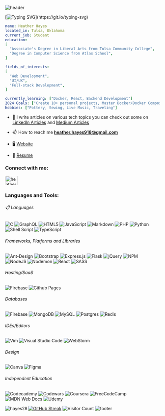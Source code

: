 ![header](https://capsule-render.vercel.app/api?type=waving&color=gradient&customColorList=0,1,2,3,4&fontColor=cdbad4&height=300&section=header&text=Welcome&fontSize=90&&animation=fadeIn)

[![Typing SVG](https://readme-typing-svg.demolab.com/?lines=Learn+More+About+Me...)](https://git.io/typing-svg)
```yaml
name: Heather Hayes
located_in: Tulsa, Oklahoma
current_job: Student
education:
[
  "Associate's Degree in Liberal Arts from Tulsa Community College",
  "Degree in Computer Science from Atlas School",
]

fields_of_interests:
[
  "Web Development",
  "UI/UX",
  "Full-stack Development",
]

currently_learning: ["Docker, React, Backend Development"]
2024 Goals: ["Create 10+ personal projects, Master Docker/Docker Compose"]
hobbies: ["Pottery, Sewing, Live Music, Traveling"]

```



- 📝 I write articles on various tech topics you can check out some on [LinkedIn Articles](https://www.linkedin.com/in/heatherhayes/recent-activity/articles/) and [Medium Articles](https://medium.com/@heather.hayes918/navigating-new-waters-a142cea9729e)

- 📫 How to reach me **heather.hayes918@gmail.com**

- 🖥️ [Website](https://hireheather918.com/)

- 📄 [Resume](https://www.canva.com/design/DAF0Gpl0J3k/kBgutYYb7okplmhCCOCJMQ/edit?utm_content=DAF0Gpl0J3k&utm_campaign=designshare&utm_medium=link2&utm_source=sharebutton)


<h3 align="left">Connect with me:</h3>
<p align="left">
<a href="https://linkedin.com/in/heatherhayes" target="blank"><img align="center" src="https://raw.githubusercontent.com/rahuldkjain/github-profile-readme-generator/master/src/images/icons/Social/linked-in-alt.svg" alt="heatherhayes918" height="30" width="40" /></a>
</p>

<h3 align="left">Languages and Tools:</h3>

  <h6>📋 Languages</h6>
  
![C](https://img.shields.io/badge/c-%2300599C.svg?style=for-the-badge&logo=c&logoColor=white) ![GraphQL](https://img.shields.io/badge/-GraphQL-E10098?style=for-the-badge&logo=graphql&logoColor=white) ![HTML5](https://img.shields.io/badge/html5-%23E34F26.svg?style=for-the-badge&logo=html5&logoColor=white) ![JavaScript](https://img.shields.io/badge/javascript-%23323330.svg?style=for-the-badge&logo=javascript&logoColor=%23F7DF1E) ![Markdown](https://img.shields.io/badge/markdown-%23000000.svg?style=for-the-badge&logo=markdown&logoColor=white) ![PHP](https://img.shields.io/badge/php-%23777BB4.svg?style=for-the-badge&logo=php&logoColor=white) ![Python](https://img.shields.io/badge/python-3670A0?style=for-the-badge&logo=python&logoColor=ffdd54) ![Shell Script](https://img.shields.io/badge/shell_script-%23121011.svg?style=for-the-badge&logo=gnu-bash&logoColor=white) ![TypeScript](https://img.shields.io/badge/typescript-%23007ACC.svg?style=for-the-badge&logo=typescript&logoColor=white) 


  <h6>Frameworks, Platforms and Libraries</h6>

![Ant-Design](https://img.shields.io/badge/-AntDesign-%230170FE?style=for-the-badge&logo=ant-design&logoColor=white) ![Bootstrap](https://img.shields.io/badge/bootstrap-%238511FA.svg?style=for-the-badge&logo=bootstrap&logoColor=white) ![Express.js](https://img.shields.io/badge/express.js-%23404d59.svg?style=for-the-badge&logo=express&logoColor=%2361DAFB) ![Flask](https://img.shields.io/badge/flask-%23000.svg?style=for-the-badge&logo=flask&logoColor=white) ![jQuery](https://img.shields.io/badge/jquery-%230769AD.svg?style=for-the-badge&logo=jquery&logoColor=white) ![NPM](https://img.shields.io/badge/NPM-%23CB3837.svg?style=for-the-badge&logo=npm&logoColor=white) ![NodeJS](https://img.shields.io/badge/node.js-6DA55F?style=for-the-badge&logo=node.js&logoColor=white) ![Nodemon](https://img.shields.io/badge/NODEMON-%23323330.svg?style=for-the-badge&logo=nodemon&logoColor=%BBDEAD) ![React](https://img.shields.io/badge/react-%2320232a.svg?style=for-the-badge&logo=react&logoColor=%2361DAFB) ![SASS](https://img.shields.io/badge/SASS-hotpink.svg?style=for-the-badge&logo=SASS&logoColor=white) 

  <h6>Hosting/SaaS</h6>

![Firebase](https://img.shields.io/badge/firebase-%23039BE5.svg?style=for-the-badge&logo=firebase) ![Github Pages](https://img.shields.io/badge/github%20pages-121013?style=for-the-badge&logo=github&logoColor=white) 

  <h6>Databases</h6>
  
![Firebase](https://img.shields.io/badge/Firebase-039BE5?style=for-the-badge&logo=Firebase&logoColor=white) ![MongoDB](https://img.shields.io/badge/MongoDB-%234ea94b.svg?style=for-the-badge&logo=mongodb&logoColor=white) ![MySQL](https://img.shields.io/badge/mysql-%2300f.svg?style=for-the-badge&logo=mysql&logoColor=white) ![Postgres](https://img.shields.io/badge/postgres-%23316192.svg?style=for-the-badge&logo=postgresql&logoColor=white) ![Redis](https://img.shields.io/badge/redis-%23DD0031.svg?style=for-the-badge&logo=redis&logoColor=white) 

  <h6>IDEs/Editors</h6>

![Vim](https://img.shields.io/badge/VIM-%2311AB00.svg?style=for-the-badge&logo=vim&logoColor=white) ![Visual Studio Code](https://img.shields.io/badge/Visual%20Studio%20Code-0078d7.svg?style=for-the-badge&logo=visual-studio-code&logoColor=white) ![WebStorm](https://img.shields.io/badge/webstorm-143?style=for-the-badge&logo=webstorm&logoColor=white&color=black)

  <h6>Design</h6>

![Canva](https://img.shields.io/badge/Canva-%2300C4CC.svg?style=for-the-badge&logo=Canva&logoColor=white) ![Figma](https://img.shields.io/badge/figma-%23F24E1E.svg?style=for-the-badge&logo=figma&logoColor=white) 

  <h6>Independent Education </h6>

![Codecademy](https://img.shields.io/badge/Codecademy-FFF0E5?style=for-the-badge&logo=codecademy&logoColor=1F243A) ![Codewars](https://img.shields.io/badge/Codewars-B1361E?style=for-the-badge&logo=codewars&logoColor=grey) ![Coursera](https://img.shields.io/badge/Coursera-%230056D2.svg?style=for-the-badge&logo=Coursera&logoColor=white) ![FreeCodeCamp](https://img.shields.io/badge/Freecodecamp-%23123.svg?&style=for-the-badge&logo=freecodecamp&logoColor=green) ![MDN Web Docs](https://img.shields.io/badge/MDN_Web_Docs-black?style=for-the-badge&logo=mdnwebdocs&logoColor=white) ![Udemy](https://img.shields.io/badge/Udemy-A435F0?style=for-the-badge&logo=Udemy&logoColor=white) 

<!--<img height="32" width="32" src="https://cdn.simpleicons.org/gnubash/[COLOR]/[DARK_MODE_COLOR]" /> <img height="32" width="32" src="https://cdn.simpleicons.org/bootstrap/[COLOR]/[DARK_MODE_COLOR]" /> <img height="32" width="32" src="https://cdn.simpleicons.org/c/[COLOR]/[DARK_MODE_COLOR]" /> <img height="32" width="32" src="https://cdn.simpleicons.org/docker/[COLOR]/[DARK_MODE_COLOR]" /> <img height="32" width="32" src="https://cdn.simpleicons.org/figma/[COLOR]/[DARK_MODE_COLOR]" /> <img height="32" width="32" src="https://cdn.simpleicons.org/firebase/[COLOR]/[DARK_MODE_COLOR]" /> <img height="32" width="32" src="https://cdn.simpleicons.org/flask/fffff/[DARK_MODE_COLOR]" /> <img height="32" width="32" src="https://cdn.simpleicons.org/git/[COLOR]/[DARK_MODE_COLOR]" /> <img height="32" width="32" src="https://cdn.simpleicons.org/html5/[COLOR]/[DARK_MODE_COLOR]" /> <img height="32" width="32" src="https://cdn.simpleicons.org/javascript/[COLOR]/[DARK_MODE_COLOR]" /> <img height="32" width="32" src="https://cdn.simpleicons.org/linux/[COLOR]/[DARK_MODE_COLOR]" /> <img height="32" width="32" src="https://cdn.simpleicons.org/mysql/[COLOR]/[DARK_MODE_COLOR]" /> <img height="32" width="32" src="https://cdn.simpleicons.org/postgresql/[COLOR]/[DARK_MODE_COLOR]" /> <img height="32" width="32" src="https://cdn.simpleicons.org/mongodb/[COLOR]/[DARK_MODE_COLOR]" /> <img height="32" width="32" src="https://cdn.simpleicons.org/mongoose/[COLOR]/[DARK_MODE_COLOR]" /> <img height="32" width="32" src="https://cdn.simpleicons.org/redis/[COLOR]/[DARK_MODE_COLOR]" /> <img height="32" width="32" src="https://cdn.simpleicons.org/nginx/[COLOR]/[DARK_MODE_COLOR]" /> <img height="32" width="32" src="https://cdn.simpleicons.org/nodedotjs/[COLOR]/[DARK_MODE_COLOR]" /> <img height="32" width="32" src="https://cdn.simpleicons.org/npm/[COLOR]/[DARK_MODE_COLOR]" /> <img height="32" width="32" src="https://cdn.simpleicons.org/postman/[COLOR]/[DARK_MODE_COLOR]" /> <img height="32" width="32" src="https://cdn.simpleicons.org/python/fff/_" /> <img height="32" width="32" src="https://cdn.simpleicons.org/react/[COLOR]/[DARK_MODE_COLOR]" /> <img height="32" width="32" src="https://cdn.simpleicons.org/notion" />-->

<p><img align="left" src="https://github-readme-stats.vercel.app/api/top-langs?username=hayes28&show_icons=true&locale=en&layout=compact" alt="hayes28" /></p>

[![GitHub Streak](https://streak-stats.demolab.com/?user=DenverCoder1&theme=dark)](https://git.io/streak-stats)
![Visitor Count](https://profile-counter.glitch.me/{hayes28}/count.svg)
![footer](https://capsule-render.vercel.app/api?type=waving&Color=d6ace6&section=footer)
